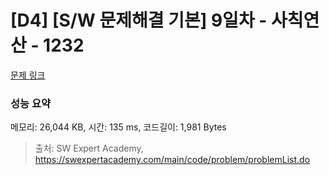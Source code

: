 # [D4] [S/W 문제해결 기본] 9일차 - 사칙연산 - 1232 

[문제 링크](https://swexpertacademy.com/main/code/problem/problemDetail.do?contestProbId=AV141J8KAIcCFAYD) 

### 성능 요약

메모리: 26,044 KB, 시간: 135 ms, 코드길이: 1,981 Bytes



> 출처: SW Expert Academy, https://swexpertacademy.com/main/code/problem/problemList.do